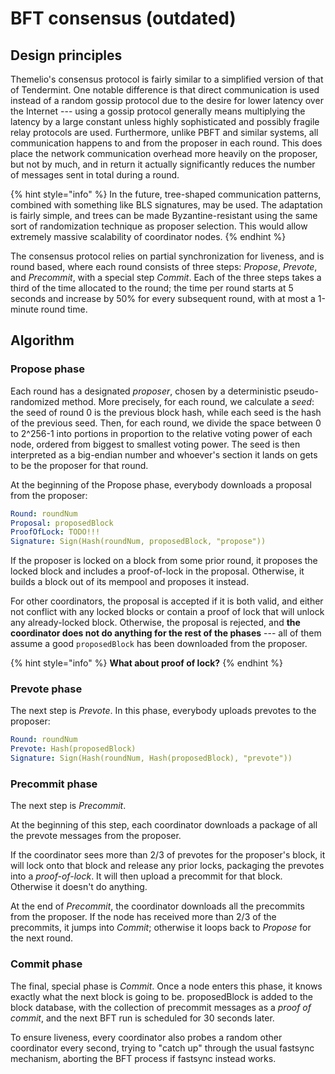 # BFT consensus \(outdated\)

## Design principles

Themelio's consensus protocol is fairly similar to a simplified version of that of Tendermint. One notable difference is that direct communication is used instead of a random gossip protocol due to the desire for lower latency over the Internet --- using a gossip protocol generally means multiplying the latency by a large constant unless highly sophisticated and possibly fragile relay protocols are used. Furthermore, unlike PBFT and similar systems, all communication happens to and from the proposer in each round. This does place the network communication overhead more heavily on the proposer, but not by much, and in return it actually significantly reduces the number of messages sent in total during a round.

{% hint style="info" %}
In the future, tree-shaped communication patterns, combined with something like BLS signatures, may be used. The adaptation is fairly simple, and trees can be made Byzantine-resistant using the same sort of randomization technique as proposer selection. This would allow extremely massive scalability of coordinator nodes.
{% endhint %}

The consensus protocol relies on partial synchronization for liveness, and is round based, where each round consists of three steps: _Propose_, _Prevote_, and _Precommit_, with a special step _Commit_. Each of the three steps takes a third of the time allocated to the round; the time per round starts at 5 seconds and increase by 50% for every subsequent round, with at most a 1-minute round time.

## Algorithm

### Propose phase

Each round has a designated _proposer_, chosen by a deterministic pseudo-randomized method. More precisely, for each round, we calculate a _seed_: the seed of round 0 is the previous block hash, while each seed is the hash of the previous seed. Then, for each round, we divide the space between 0 to 2^256-1 into portions in proportion to the relative voting power of each node, ordered from biggest to smallest voting power. The seed is then interpreted as a big-endian number and whoever's section it lands on gets to be the proposer for that round. 

At the beginning of the Propose phase, everybody downloads a proposal from the proposer:

```yaml
Round: roundNum
Proposal: proposedBlock
ProofOfLock: TODO!!!
Signature: Sign(Hash(roundNum, proposedBlock, "propose"))
```

If the proposer is locked on a block from some prior round, it proposes the locked block and includes a proof-of-lock in the proposal. Otherwise, it builds a block out of its mempool and proposes it instead.

For other coordinators, the proposal is accepted if it is both valid, and either not conflict with any locked blocks or contain a proof of lock that will unlock any already-locked block. Otherwise, the proposal is rejected, and **the coordinator does not do anything for the rest of the phases** --- all of them assume a good `proposedBlock` has been downloaded from the proposer.

{% hint style="info" %}
**What about proof of lock?**
{% endhint %}

### Prevote phase

The next step is _Prevote_. In this phase, everybody uploads prevotes to the proposer:

```yaml
Round: roundNum
Prevote: Hash(proposedBlock)
Signature: Sign(Hash(roundNum, Hash(proposedBlock), "prevote"))
```

### Precommit phase

The next step is _Precommit_. 

At the beginning of this step, each coordinator downloads a package of all the prevote messages from the proposer.

If the coordinator sees more than 2/3 of prevotes for the proposer's block, it will lock onto that block and release any prior locks, packaging the prevotes into a _proof-of-lock_. It will then upload a precommit for that block. Otherwise it doesn't do anything.

At the end of _Precommit_, the coordinator downloads all the precommits from the proposer. If the node has received more than 2/3 of the precommits, it jumps into _Commit_; otherwise it loops back to _Propose_ for the next round.

### Commit phase

The final, special phase is _Commit_. Once a node enters this phase, it knows exactly what the next block is going to be. proposedBlock is added to the block database, with the collection of precommit messages as a _proof of commit_,  and the next BFT run is scheduled for 30 seconds later. 

To ensure liveness, every coordinator also probes a random other coordinator every second, trying to "catch up" through the usual fastsync mechanism, aborting the BFT process if fastsync instead works.



